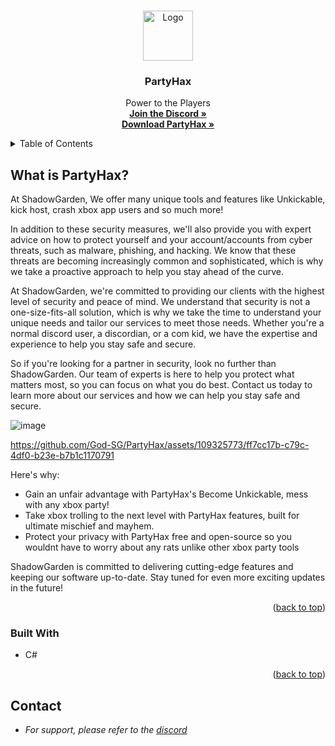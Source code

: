 <a name="readme-top"></a>


<!-- PROJECT LOGO -->
<br />
<div align="center">
  <a href="https://partyhax.club/dashboard/index.html">
    <img src="https://cdn.discordapp.com/emojis/1119659712833650719.webp?size=128&quality=lossless" alt="Logo" width="80" height="80">
  </a>

  <h3 align="center">PartyHax</h3>

  <p align="center">
    Power to the Players
    <br />
    <a href="https://discord.gg/modder"><strong>Join the Discord »</strong></a>
    <br />
    <a href="https://github.com/God-SG/PartyHax/releases/"><strong>Download PartyHax »</strong></a>
    <br />
  </p>
</div>


<!-- TABLE OF CONTENTS -->
<details>
  <summary>Table of Contents</summary>
  <ol>
    <li>
      <a href="#about-the-project">About The Project</a>
      <ul>
        <li><a href="#built-with">Built With</a></li>
      </ul>
    </li>
  </ol>
</details>

<!-- ABOUT THE PROJECT -->
## What is PartyHax?

At ShadowGarden, We offer many unique tools and features like Unkickable, kick host, crash xbox app users and so much more!

In addition to these security measures, we'll also provide you with expert advice on how to protect yourself and your account/accounts from cyber threats, such as malware, phishing, and hacking. We know that these threats are becoming increasingly common and sophisticated, which is why we take a proactive approach to help you stay ahead of the curve.

At ShadowGarden, we're committed to providing our clients with the highest level of security and peace of mind. We understand that security is not a one-size-fits-all solution, which is why we take the time to understand your unique needs and tailor our services to meet those needs. Whether you're a normal discord user, a discordian, or a com kid, we have the expertise and experience to help you stay safe and secure.

So if you're looking for a partner in security, look no further than ShadowGarden. Our team of experts is here to help you protect what matters most, so you can focus on what you do best. Contact us today to learn more about our services and how we can help you stay safe and secure.

![image](https://github.com/God-SG/PartyHax/assets/109325773/fbd73c23-fd83-4be7-b73f-5a13ab4a89a8)



https://github.com/God-SG/PartyHax/assets/109325773/ff7cc17b-c79c-4df0-b23e-b7b1c1170791



Here's why:
* Gain an unfair advantage with PartyHax's Become Unkickable, mess with any xbox party!
* Take xbox trolling to the next level with PartyHax features, built for ultimate mischief and mayhem.
* Protect your privacy with PartyHax free and open-source so you wouldnt have to worry about any rats unlike other xbox party tools

ShadowGarden is committed to delivering cutting-edge features and keeping our software up-to-date. Stay tuned for even more exciting updates in the future!


<p align="right">(<a href="#readme-top">back to top</a>)</p>


### Built With

* C#

<p align="right">(<a href="#readme-top">back to top</a>)</p>

<!-- CONTACT -->
## Contact

* _For support, please refer to the [discord](https://discord.gg/Modder)_
